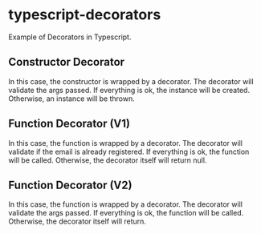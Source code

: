 # typescript-decorators

Example of Decorators in Typescript.

## Constructor Decorator
In this case, the constructor is wrapped by a decorator. The decorator will validate the args passed. If everything is ok, the instance will be created. Otherwise, an instance will be thrown.
 
## Function Decorator (V1)
In this case, the function is wrapped by a decorator. The decorator will validate if the email is already registered.
If everything is ok, the function will be called. Otherwise, the decorator itself will return null.

## Function Decorator (V2)
In this case, the function is wrapped by a decorator. The decorator will validate the args passed.
If everything is ok, the function will be called. Otherwise, the decorator itself will return.
